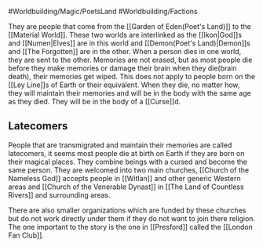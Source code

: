#Worldbuilding/Magic/PoetsLand #Worldbuilding/Factions 

They are people that come from the [[Garden of Eden(Poet's Land)]] to the [[Material World]]. These two worlds are interlinked as the [[Ikon|God]]s and [[Numen|Elves]] are in this world and [[Demon(Poet's Land)|Demon]]s and [[The Forgotten]] are in the other. When a person dies in one world, they are sent to the other. Memories are not erased, but as most people die before they make memories or damage their brain when they die(brain death), their memories get wiped. This does not apply to people born on the [[Ley Line]]s of Earth or their equivalent. When they die, no matter how, they will maintain their memories and will be in the body with the same age as they died. They will be in the body of a [[Curse]]d. 

## Latecomers 

People that are transmigrated and maintain their memories are called latecomers, it seems most people die at birth on Earth if they are born on their magical places. They combine beings with a cursed and become the same person. They are welcomed into two main churches, [[Church of the Nameless God]] accepts people in [[Witlan]] and other generic Western areas and [[Church of the Venerable Dynast]] in [[The Land of Countless Rivers]] and surrounding areas. 

There are also smaller organizations which are funded by these churches but do not work directly under them if they do not want to join there religion. The one important to the story is the one in [[Presford]] called the [[London Fan Club]]. 